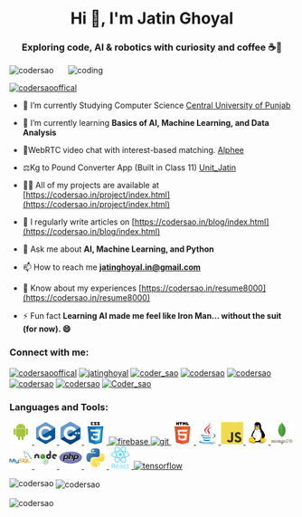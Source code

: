 <h1 align="center">Hi 👋, I'm Jatin Ghoyal</h1>
<h3 align="center">Exploring code, AI & robotics with curiosity and coffee ☕🤖</h3>
<img align="right" alt="coding" width="400" src="https://i.gifer.com/3AyY.gif"
<p align="left"> <img src="https://komarev.com/ghpvc/?username=codersao&label=Profile%20views&color=0e75b6&style=flat" alt="codersao" /> </p>

<p align="left"> <a href="https://twitter.com/codersaooffical" target="blank"><img src="https://img.shields.io/twitter/follow/codersaooffical?logo=twitter&style=for-the-badge" alt="codersaooffical" /></a> </p>

- 🔭 I’m currently Studying Computer Science [Central University of Punjab](http://cup.edu.in/)

- 🌱 I’m currently learning **Basics of AI, Machine Learning, and Data Analysis**

- 🤳WebRTC video chat with interest-based matching. [Alphee](https://alphee.onrender.com/)

- ⚖️Kg to Pound Converter App (Built in Class 11) [Unit_Jatin](https://codersao.in/projects.php)

- 👨‍💻 All of my projects are available at [https://codersao.in/project/index.html](https://codersao.in/project/index.html)

- 📝 I regularly write articles on [https://codersao.in/blog/index.html](https://codersao.in/blog/index.html)

- 💬 Ask me about **AI, Machine Learning, and Python**

- 📫 How to reach me **jatinghoyal.in@gmail.com**

- 📄 Know about my experiences [https://codersao.in/resume8000](https://codersao.in/resume8000)

- ⚡ Fun fact **Learning AI made me feel like Iron Man... without the suit (for now). 😄**

<h3 align="left">Connect with me:</h3>
<p align="left">
<a href="https://twitter.com/codersaooffical" target="blank"><img align="center" src="https://raw.githubusercontent.com/rahuldkjain/github-profile-readme-generator/master/src/images/icons/Social/twitter.svg" alt="codersaooffical" height="30" width="40" /></a>
<a href="https://linkedin.com/in/jatinghoyal" target="blank"><img align="center" src="https://raw.githubusercontent.com/rahuldkjain/github-profile-readme-generator/master/src/images/icons/Social/linked-in-alt.svg" alt="jatinghoyal" height="30" width="40" /></a>
<a href="https://instagram.com/coder_sao" target="blank"><img align="center" src="https://raw.githubusercontent.com/rahuldkjain/github-profile-readme-generator/master/src/images/icons/Social/instagram.svg" alt="coder_sao" height="30" width="40" /></a>
<a href="https://www.youtube.com/c/codersao" target="blank"><img align="center" src="https://raw.githubusercontent.com/rahuldkjain/github-profile-readme-generator/master/src/images/icons/Social/youtube.svg" alt="codersao" height="30" width="40" /></a>
<a href="https://www.codechef.com/users/codersao" target="blank"><img align="center" src="https://cdn.jsdelivr.net/npm/simple-icons@3.1.0/icons/codechef.svg" alt="codersao" height="30" width="40" /></a>
<a href="https://www.hackerrank.com/codersao" target="blank"><img align="center" src="https://raw.githubusercontent.com/rahuldkjain/github-profile-readme-generator/master/src/images/icons/Social/hackerrank.svg" alt="codersao" height="30" width="40" /></a>
<a href="https://codeforces.com/profile/codersao" target="blank"><img align="center" src="https://raw.githubusercontent.com/rahuldkjain/github-profile-readme-generator/master/src/images/icons/Social/codeforces.svg" alt="codersao" height="30" width="40" /></a>
<a href="https://discord.gg/Coder_sao" target="blank"><img align="center" src="https://raw.githubusercontent.com/rahuldkjain/github-profile-readme-generator/master/src/images/icons/Social/discord.svg" alt="Coder_sao" height="30" width="40" /></a>
</p>

<h3 align="left">Languages and Tools:</h3>
<p align="left"> <a href="https://developer.android.com" target="_blank" rel="noreferrer"> <img src="https://raw.githubusercontent.com/devicons/devicon/master/icons/android/android-original-wordmark.svg" alt="android" width="40" height="40"/> </a> <a href="https://www.cprogramming.com/" target="_blank" rel="noreferrer"> <img src="https://raw.githubusercontent.com/devicons/devicon/master/icons/c/c-original.svg" alt="c" width="40" height="40"/> </a> <a href="https://www.w3schools.com/cpp/" target="_blank" rel="noreferrer"> <img src="https://raw.githubusercontent.com/devicons/devicon/master/icons/cplusplus/cplusplus-original.svg" alt="cplusplus" width="40" height="40"/> </a> <a href="https://www.w3schools.com/css/" target="_blank" rel="noreferrer"> <img src="https://raw.githubusercontent.com/devicons/devicon/master/icons/css3/css3-original-wordmark.svg" alt="css3" width="40" height="40"/> </a> <a href="https://firebase.google.com/" target="_blank" rel="noreferrer"> <img src="https://www.vectorlogo.zone/logos/firebase/firebase-icon.svg" alt="firebase" width="40" height="40"/> </a> <a href="https://git-scm.com/" target="_blank" rel="noreferrer"> <img src="https://www.vectorlogo.zone/logos/git-scm/git-scm-icon.svg" alt="git" width="40" height="40"/> </a> <a href="https://www.w3.org/html/" target="_blank" rel="noreferrer"> <img src="https://raw.githubusercontent.com/devicons/devicon/master/icons/html5/html5-original-wordmark.svg" alt="html5" width="40" height="40"/> </a> <a href="https://www.java.com" target="_blank" rel="noreferrer"> <img src="https://raw.githubusercontent.com/devicons/devicon/master/icons/java/java-original.svg" alt="java" width="40" height="40"/> </a> <a href="https://developer.mozilla.org/en-US/docs/Web/JavaScript" target="_blank" rel="noreferrer"> <img src="https://raw.githubusercontent.com/devicons/devicon/master/icons/javascript/javascript-original.svg" alt="javascript" width="40" height="40"/> </a> <a href="https://www.linux.org/" target="_blank" rel="noreferrer"> <img src="https://raw.githubusercontent.com/devicons/devicon/master/icons/linux/linux-original.svg" alt="linux" width="40" height="40"/> </a> <a href="https://www.mongodb.com/" target="_blank" rel="noreferrer"> <img src="https://raw.githubusercontent.com/devicons/devicon/master/icons/mongodb/mongodb-original-wordmark.svg" alt="mongodb" width="40" height="40"/> </a> <a href="https://www.mysql.com/" target="_blank" rel="noreferrer"> <img src="https://raw.githubusercontent.com/devicons/devicon/master/icons/mysql/mysql-original-wordmark.svg" alt="mysql" width="40" height="40"/> </a> <a href="https://nodejs.org" target="_blank" rel="noreferrer"> <img src="https://raw.githubusercontent.com/devicons/devicon/master/icons/nodejs/nodejs-original-wordmark.svg" alt="nodejs" width="40" height="40"/> </a> <a href="https://www.php.net" target="_blank" rel="noreferrer"> <img src="https://raw.githubusercontent.com/devicons/devicon/master/icons/php/php-original.svg" alt="php" width="40" height="40"/> </a> <a href="https://www.python.org" target="_blank" rel="noreferrer"> <img src="https://raw.githubusercontent.com/devicons/devicon/master/icons/python/python-original.svg" alt="python" width="40" height="40"/> </a> <a href="https://reactjs.org/" target="_blank" rel="noreferrer"> <img src="https://raw.githubusercontent.com/devicons/devicon/master/icons/react/react-original-wordmark.svg" alt="react" width="40" height="40"/> </a> <a href="https://www.tensorflow.org" target="_blank" rel="noreferrer"> <img src="https://www.vectorlogo.zone/logos/tensorflow/tensorflow-icon.svg" alt="tensorflow" width="40" height="40"/> </a> </p>

<p><img align="left" src="https://github-readme-stats.vercel.app/api/top-langs?username=codersao&show_icons=true&locale=en&layout=compact" alt="codersao" /></p>

<p>&nbsp;<img align="center" src="https://github-readme-stats.vercel.app/api?username=codersao&show_icons=true&locale=en" alt="codersao" /></p>

<p><img align="center" src="https://github-readme-streak-stats.herokuapp.com/?user=codersao&" alt="codersao" /></p>
